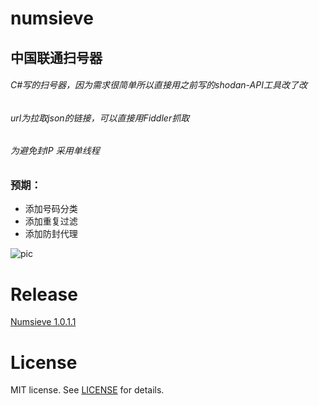 # numsieve
## 中国联通扫号器
###### C#写的扫号器，因为需求很简单所以直接用之前写的shodan-API工具改了改

###### url为拉取json的链接，可以直接用Fiddler抓取

###### 为避免封IP  采用单线程

### 预期：

* 添加号码分类
* 添加重复过滤
* 添加防封代理

![pic](http://storage.iceagedata.com/github/PrintScreen.PNG)
# 
# 

# Release
[Numsieve 1.0.1.1](https://github.com/KirosHan/numsieve/releases)
# 
# 
# License
MIT license. See [LICENSE](https://github.com/KirosHan/numsieve/blob/master/LICENSE)  for details.